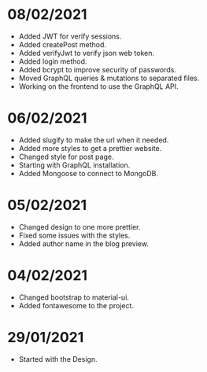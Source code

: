 # 08/02/2021

- Added JWT for verify sessions.
- Added createPost method.
- Added verifyJwt to verify json web token.
- Added login method.
- Added bcrypt to improve security of passwords.
- Moved GraphQL queries & mutations to separated files.
- Working on the frontend to use the GraphQL API.

# 06/02/2021

- Added slugify to make the url when it needed.
- Added more styles to get a prettier website.
- Changed style for post page.
- Starting with GraphQL installation.
- Added Mongoose to connect to MongoDB.

# 05/02/2021

- Changed design to one more prettier.
- Fixed some issues with the styles.
- Added author name in the blog preview.

# 04/02/2021

- Changed bootstrap to material-ui.
- Added fontawesome to the project.

# 29/01/2021

- Started with the Design.